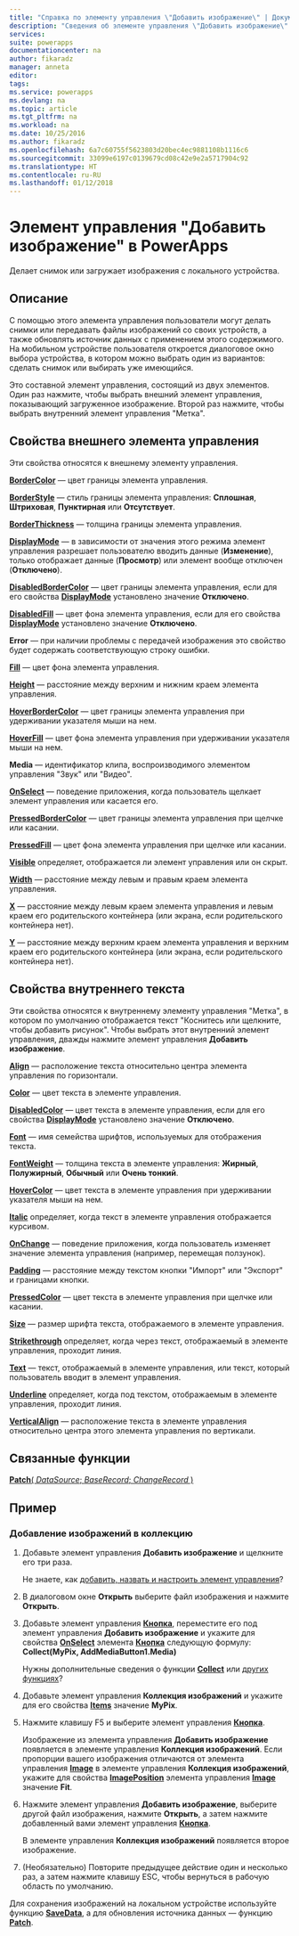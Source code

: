 ```yaml
---
title: "Справка по элементу управления \"Добавить изображение\" | Документация Майкрософт"
description: "Сведения об элементе управления \"Добавить изображение\" с описанием его свойств и примерами"
services: 
suite: powerapps
documentationcenter: na
author: fikaradz
manager: anneta
editor: 
tags: 
ms.service: powerapps
ms.devlang: na
ms.topic: article
ms.tgt_pltfrm: na
ms.workload: na
ms.date: 10/25/2016
ms.author: fikaradz
ms.openlocfilehash: 6a7c60755f5623803d20bec4ec9881108b1116c6
ms.sourcegitcommit: 33099e6197c0139679cd08c42e9e2a5717904c92
ms.translationtype: HT
ms.contentlocale: ru-RU
ms.lasthandoff: 01/12/2018
---
```

# <a name="add-picture-control-in-powerapps"></a>Элемент управления "Добавить изображение" в PowerApps
Делает снимок или загружает изображения с локального устройства.

## <a name="description"></a>Описание
С помощью этого элемента управления пользователи могут делать снимки или передавать файлы изображений со своих устройств, а также обновлять источник данных с применением этого содержимого. На мобильном устройстве пользователя откроется диалоговое окно выбора устройства, в котором можно выбрать один из вариантов: сделать снимок или выбирать уже имеющийся.

Это составной элемент управления, состоящий из двух элементов.  Один раз нажмите, чтобы выбрать внешний элемент управления, показывающий загруженное изображение.  Второй раз нажмите, чтобы выбрать внутренний элемент управления "Метка".

## <a name="outer-control-properties"></a>Свойства внешнего элемента управления
Эти свойства относятся к внешнему элементу управления.

**[BorderColor](properties-color-border.md)** — цвет границы элемента управления.

**[BorderStyle](properties-color-border.md)** — стиль границы элемента управления: **Сплошная**, **Штриховая**, **Пунктирная** или **Отсутствует**.

**[BorderThickness](properties-color-border.md)** — толщина границы элемента управления.

**[DisplayMode](properties-core.md)** — в зависимости от значения этого режима элемент управления разрешает пользователю вводить данные (**Изменение**), только отображает данные (**Просмотр**) или элемент вообще отключен (**Отключено**).

**[DisabledBorderColor](properties-color-border.md)** — цвет границы элемента управления, если для его свойства **[DisplayMode](properties-core.md)** установлено значение **Отключено**.

**[DisabledFill](properties-color-border.md)** — цвет фона элемента управления, если для его свойства **[DisplayMode](properties-core.md)** установлено значение **Отключено**.

**Error** — при наличии проблемы с передачей изображения это свойство будет содержать соответствующую строку ошибки.

**[Fill](properties-color-border.md)** — цвет фона элемента управления.

**[Height](properties-size-location.md)** — расстояние между верхним и нижним краем элемента управления.

**[HoverBorderColor](properties-color-border.md)** — цвет границы элемента управления при удерживании указателя мыши на нем.

**[HoverFill](properties-color-border.md)** — цвет фона элемента управления при удерживании указателя мыши на нем.

**Media** — идентификатор клипа, воспроизводимого элементом управления "Звук" или "Видео".

**[OnSelect](properties-core.md)** — поведение приложения, когда пользователь щелкает элемент управления или касается его.

**[PressedBorderColor](properties-color-border.md)** — цвет границы элемента управления при щелчке или касании.

**[PressedFill](properties-color-border.md)** — цвет фона элемента управления при щелчке или касании.

**[Visible](properties-core.md)** определяет, отображается ли элемент управления или он скрыт.

**[Width](properties-size-location.md)** — расстояние между левым и правым краем элемента управления.

**[X](properties-size-location.md)** — расстояние между левым краем элемента управления и левым краем его родительского контейнера (или экрана, если родительского контейнера нет).

**[Y](properties-size-location.md)** — расстояние между верхним краем элемента управления и верхним краем его родительского контейнера (или экрана, если родительского контейнера нет).

## <a name="inner-text-properties"></a>Свойства внутреннего текста
Эти свойства относятся к внутреннему элементу управления "Метка", в котором по умолчанию отображается текст "Коснитесь или щелкните, чтобы добавить рисунок".  Чтобы выбрать этот внутренний элемент управления, дважды нажмите элемент управления **Добавить изображение**.

**[Align](properties-text.md)** — расположение текста относительно центра элемента управления по горизонтали.

**[Color](properties-color-border.md)** — цвет текста в элементе управления.

**[DisabledColor](properties-color-border.md)** — цвет текста в элементе управления, если для его свойства **[DisplayMode](properties-core.md)** установлено значение **Отключено**.

**[Font](properties-text.md)** — имя семейства шрифтов, используемых для отображения текста.

**[FontWeight](properties-text.md)** — толщина текста в элементе управления: **Жирный**, **Полужирный**, **Обычный** или **Очень тонкий**.

**[HoverColor](properties-color-border.md)** — цвет текста в элементе управления при удерживании указателя мыши на нем.

**[Italic](properties-text.md)** определяет, когда текст в элементе управления отображается курсивом.

**[OnChange](properties-core.md)** — поведение приложения, когда пользователь изменяет значение элемента управления (например, перемещая ползунок).

**[Padding](properties-size-location.md)** — расстояние между текстом кнопки "Импорт" или "Экспорт" и границами кнопки.

**[PressedColor](properties-color-border.md)** — цвет текста в элементе управления при щелчке или касании.

**[Size](properties-text.md)** — размер шрифта текста, отображаемого в элементе управления.

**[Strikethrough](properties-text.md)** определяет, когда через текст, отображаемый в элементе управления, проходит линия.

**[Text](properties-core.md)** — текст, отображаемый в элементе управления, или текст, который пользователь вводит в элемент управления.

**[Underline](properties-text.md)** определяет, когда под текстом, отображаемым в элементе управления, проходит линия.

**[VerticalAlign](properties-text.md)** — расположение текста в элементе управления относительно центра этого элемента управления по вертикали.

## <a name="related-functions"></a>Связанные функции
[**Patch**( *DataSource*; *BaseRecord*; *ChangeRecord* )](../functions/function-patch.md)

## <a name="example"></a>Пример
### <a name="add-images-to-an-image-gallery-control"></a>Добавление изображений в коллекцию
1. Добавьте элемент управления **Добавить изображение** и щелкните его три раза.
   
    Не знаете, как [добавить, назвать и настроить элемент управления](../add-configure-controls.md)?
2. В диалоговом окне **Открыть** выберите файл изображения и нажмите **Открыть**.
3. Добавьте элемент управления **[Кнопка](control-button.md)**, переместите его под элемент управления **Добавить изображение** и укажите для свойства **[OnSelect](properties-core.md)** элемента **[Кнопка](control-button.md)** следующую формулу:<br>
   **Collect(MyPix, AddMediaButton1.Media)**
   
    Нужны дополнительные сведения о функции **[Collect](../functions/function-clear-collect-clearcollect.md)** или [других функциях](../formula-reference.md)?
4. Добавьте элемент управления **Коллекция изображений** и укажите для его свойства **[Items](properties-core.md)** значение **MyPix**.
5. Нажмите клавишу F5 и выберите элемент управления **[Кнопка](control-button.md)**.
   
    Изображение из элемента управления **Добавить изображение** появляется в элементе управления **Коллекция изображений**. Если пропорции вашего изображения отличаются от элемента управления **[Image](control-image.md)** в элементе управления **Коллекция изображений**, укажите для свойства **[ImagePosition](properties-visual.md)** элемента управления **[Image](control-image.md)** значение **Fit**.
6. Нажмите элемент управления **Добавить изображение**, выберите другой файл изображения, нажмите **Открыть**, а затем нажмите добавленный вами элемент управления **[Кнопка](control-button.md)**.
   
    В элементе управления **Коллекция изображений** появляется второе изображение.
7. (Необязательно) Повторите предыдущее действие один и несколько раз, а затем нажмите клавишу ESC, чтобы вернуться в рабочую область по умолчанию.

Для сохранения изображений на локальном устройстве используйте функцию **[SaveData](../functions/function-savedata-loaddata.md)**, а для обновления источника данных — функцию **[Patch](../functions/function-patch.md)**.

